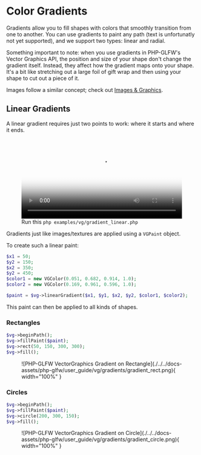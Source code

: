 # Color Gradients

Gradients allow you to fill shapes with colors that smoothly transition from one to another. You can use gradients to paint any path (text is unfortunatly not yet supported), and we support two types: linear and radial.

Something important to note: when you use gradients in PHP-GLFW's Vector Graphics API, the position and size of your shape don't change the gradient itself. Instead, they affect how the gradient maps onto your shape. It's a bit like stretching out a large foil of gift wrap and then using your shape to cut out a piece of it.

Images follow a similar concept; check out [Images & Graphics](./images.md).

## Linear Gradients

A linear gradient requires just two points to work: where it starts and where it ends.

<figure markdown>
  <video controls="true" allowfullscreen="true" poster="./../../docs-assets/php-glfw/user_guide/vg/gradients/linear_ex.png" style="width: 100%;">
    <source src="./../../docs-assets/php-glfw/user_guide/vg/gradients/gradient.mp4" type="video/mp4">
  </video>
  <figcaption>Run this <code>php examples/vg/gradient_linear.php</code></figcaption>
</figure>

Gradients just like images/textures are applied using a `VGPaint` object. 

To create such a linear paint:

```php
$x1 = 50;    
$y2 = 150;
$x2 = 350;
$y2 = 450;
$color1 = new VGColor(0.051, 0.682, 0.914, 1.0);
$color2 = new VGColor(0.169, 0.961, 0.596, 1.0);

$paint = $vg->linearGradient($x1, $y1, $x2, $y2, $color1, $color2);
```

This paint can then be applied to all kinds of shapes.

### Rectangles

```php
$vg->beginPath();
$vg->fillPaint($paint);
$vg->rect(50, 150, 300, 300);
$vg->fill();
```

<figure markdown>
![PHP-GLFW VectorGraphics Gradient on Rectangle](./../../docs-assets/php-glfw/user_guide/vg/gradients/gradient_rect.png){ width="100%" }
</figure>

### Circles

```php
$vg->beginPath();
$vg->fillPaint($paint);
$vg->circle(200, 300, 150);
$vg->fill();
```

<figure markdown>
![PHP-GLFW VectorGraphics Gradient on Circle](./../../docs-assets/php-glfw/user_guide/vg/gradients/gradient_circle.png){ width="100%" }
</figure>
